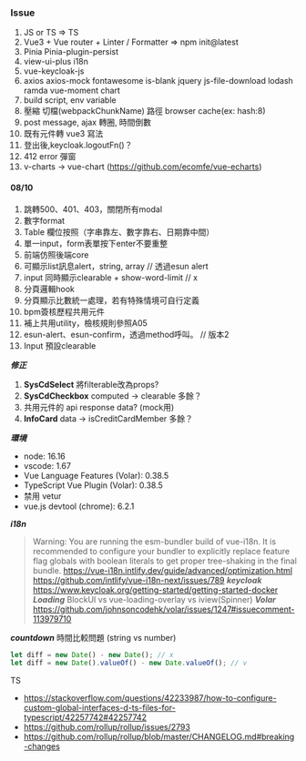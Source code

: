 ### Issue
1. JS or TS => TS
2. Vue3 + Vue router + Linter / Formatter => npm init@latest
3. Pinia Pinia-plugin-persist
4. view-ui-plus i18n
5. vue-keycloak-js
6. axios axios-mock fontawesome is-blank jquery js-file-download lodash ramda vue-moment chart
7. build script, env variable
8. 壓縮 切檔(webpackChunkName) 路徑 browser cache(ex: hash:8)
9. post message, ajax 轉圈, 時間倒數
10. 既有元件轉 vue3 寫法
11. 登出後,keycloak.logoutFn()？
12. 412 error 彈窗
13. v-charts -> vue-chart (https://github.com/ecomfe/vue-echarts)
#### 08/10
1. 跳轉500、401、403，關閉所有modal 
2. 數字format
3. Table 欄位按照（字串靠左、數字靠右、日期靠中間）
4. 單一input，form表單按下enter不要重整
5. 前端仿照後端core
6. 可顯示list訊息alert，string, array // 透過esun alert
7. input 同時顯示clearable + show-word-limit // x
8. 分頁邏輯hook
9. 分頁顯示比數統一處理，若有特殊情境可自行定義
10. bpm簽核歷程共用元件
11. 補上共用utility，檢核規則參照A05 
12. esun-alert、esun-confirm，透過method呼叫。 // 版本2
13. Input 預設clearable

**_修正_**
1. **SysCdSelect** 將filterable改為props?
2. **SysCdCheckbox** computed -> clearable 多餘？
3. 共用元件的 api response data? (mock用)
4. **InfoCard** data -> isCreditCardMember 多餘？

**_環境_**
- node: 16.16
- vscode: 1.67
- Vue Language Features (Volar): 0.38.5
- TypeScript Vue Plugin (Volar): 0.38.5
- 禁用 vetur
- vue.js devtool (chrome): 6.2.1

**_i18n_**

> Warning: You are running the esm-bundler build of vue-i18n. It is recommended to configure your bundler to explicitly replace feature flag globals with boolean literals to get proper tree-shaking in the final bundle.
> https://vue-i18n.intlify.dev/guide/advanced/optimization.html
> https://github.com/intlify/vue-i18n-next/issues/789
> **_keycloak_**
> https://www.keycloak.org/getting-started/getting-started-docker
> **_Loading_**
> BlockUI vs vue-loading-overlay vs iview(Spinner)
> **_Volar_**
> https://github.com/johnsoncodehk/volar/issues/1247#issuecomment-113979710

**_countdown_**
時間比較問題 (string vs number)

```js
let diff = new Date() - new Date(); // x
let diff = new Date().valueOf() - new Date.valueOf(); // v
```

TS
- https://stackoverflow.com/questions/42233987/how-to-configure-custom-global-interfaces-d-ts-files-for-typescript/42257742#42257742
- https://github.com/rollup/rollup/issues/2793
- https://github.com/rollup/rollup/blob/master/CHANGELOG.md#breaking-changes


